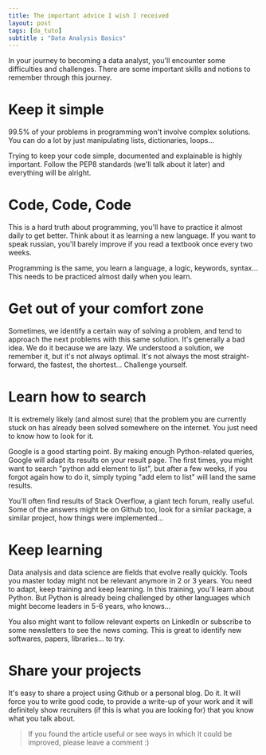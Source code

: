 ```yaml
---
title: The important advice I wish I received 
layout: post
tags: [da_tuto]
subtitle : "Data Analysis Basics"
---
```


<script type="text/javascript" async
src="https://cdn.mathjax.org/mathjax/latest/MathJax.js?config=TeX-MML-AM_CHTML">
</script>

In your journey to becoming a data analyst, you'll encounter some difficulties and challenges. There are some important skills and notions to remember through this journey.

# Keep it simple

99.5% of your problems in programming won't involve complex solutions. You can do a lot by just manipulating lists, dictionaries, loops...

Trying to keep your code simple, documented and explainable is highly important. Follow the PEP8 standards (we'll talk about it later) and everything will be alright.

# Code, Code, Code

This is a hard truth about programming, you'll have to practice it almost daily to get better. Think about it as learning a new language. If you want to speak russian, you'll barely improve if you read a textbook once every two weeks. 

Programming is the same, you learn a language, a logic, keywords, syntax... This needs to be practiced almost daily when you learn.

# Get out of your comfort zone

Sometimes, we identify a certain way of solving a problem, and tend to approach the next problems with this same solution. It's generally a bad idea. We do it because we are lazy. We understood a solution, we remember it, but it's not always optimal. It's not always the most straight-forward, the fastest, the shortest... Challenge yourself.

# Learn how to search

It is extremely likely (and almost sure) that the problem you are currently stuck on has already been solved somewhere on the internet. You just need to know how to look for it. 

Google is a good starting point. By making enough Python-related queries, Google will adapt its results on your result page. The first times, you might want to search "python add element to list", but after a few weeks, if you forgot again how to do it, simply typing "add elem to list" will land the same results.

You'll often find results of Stack Overflow, a giant tech forum, really useful. Some of the answers might be on Github too, look for a similar package, a similar project, how things were implemented...

# Keep learning

Data analysis and data science are fields that evolve really quickly. Tools you master today might not be relevant anymore in 2 or 3 years. You need to adapt, keep training and keep learning. In this training, you'll learn about Python. But Python is already being challenged by other languages which might become leaders in 5-6 years, who knows...

You also might want to follow relevant experts on LinkedIn or subscribe to some newsletters to see the news coming. This is great to identify new softwares, papers, libraries... to try.

# Share your projects

It's easy to share a project using Github or a personal blog. Do it. It will force you to write good code, to provide a write-up of your work and it will definitely show recruiters (if this is what you are looking for) that you know what you talk about.

> If you found the article useful or see ways in which it could be improved, please leave a comment :)